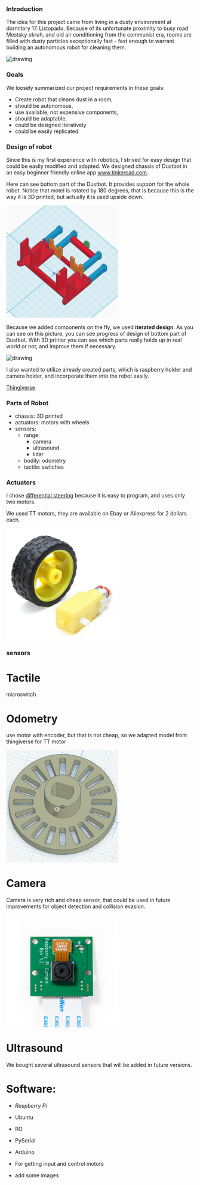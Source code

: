 ### Introduction

The idea for this project came from living in a dusty environment at dormitory 17. Listopadu. 
Because of its unfortunate proximity to busy road Mestsky okruh, and old air conditioning from the communist era, rooms are filled with dusty particles exceptionally fast - fast enough to warrant building an autonomous robot for cleaning them.
 
 <img src="./images/kolej_sunset.jpg" alt="drawing" height="300" width="300"/>
 
### Goals

We loosely summarized our project requirements in these goals: 

- Create robot that cleans dust in a room,
- should be autonomous,
- use available, not expensive components,
- should be adaptable,
- could be designed iteratively
- could be easily replicated

### Design of robot
Since this is my first experience with robotics, I strived for easy design that could be easily modified and adapted. We designed chassis of Dustbot in an easy beginner friendly online app www.tinkercad.com.

Here can see bottom part of the Dustbot. It provides support for the whole robot. Notice that motel is rotated by 180 degrees, that is because this is the way it is 3D printed, but actually it is used upside down.

<img src="./images/bottom.png" alt="drawing" height="300" width="300"/>

Because we added components on the fly, we used **iterated design**. As you can see on this picture, you can see progress of design of bottom part of Dustbot. With 3D printer you can see which parts really holds up in real world or not, and improve them if necessary.

<img src="./images/progress.jpg" alt="drawing" height="300" width="300"/>

I also wanted to utilize already created parts, which is raspberry holder and camera holder, and incorporate them into the robot easily.

[Thingiverse](https://www.thingiverse.com)


### Parts of Robot
- chassis: 3D printed
- actuators: motors with wheels
- sensors: 
    - range:   
        - camera
        - ultrasound
        - lidar
    - bodily: odometry
    - tactile: switches

### Actuators
I chose [differential steering](https://en.wikipedia.org/wiki/Differential_steering) because it is easy to program, and uses only two motors.


We used TT motors, they are available on Ebay or Aliexpress for 2 dollars each.

<img src="./images/tt_motor.jpg" alt="drawing" height="300" width="300" style="vertical-align:middle"/>




### sensors
 
# Tactile
 microswitch
 
# Odometry
 use motor with encoder, but that is not cheap, so we adapted model from thingiverse for TT motor
 
 <img src="./images/odometry.png" alt="drawing" height="300" width="300" style="vertical-align:middle"/>
 
 
# Camera 
 Camera is very rich and cheap sensor, that could be used in future improvements for object detection and collision evasion.
 
 <img src="./images/camera.jpg" alt="camera" height="300" width="300" style="vertical-align:middle"/>
 
# Ultrasound
We bought several ultrasound sensors that will be added in future versions.


# Software:
- _Raspberry Pi_
- Ubuntu
- RO
- PySerial
- Arduino
- For getting input and control motors


- add some images


